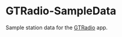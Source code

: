 # GTRadio-SampleData
Sample station data for the [GTRadio](https://github.com/hellcat707hp/GTRadio) app.
